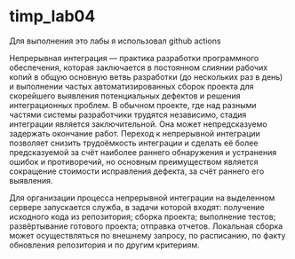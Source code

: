 # timp_lab04

Для выполнения это лабы я использовал github actions

Непрерывная интеграция — практика разработки программного обеспечения, которая заключается в постоянном слиянии рабочих копий в общую основную ветвь разработки (до нескольких раз в день) и выполнении частых автоматизированных сборок проекта для скорейшего выявления потенциальных дефектов и решения интеграционных проблем. В обычном проекте, где над разными частями системы разработчики трудятся независимо, стадия интеграции является заключительной. Она может непредсказуемо задержать окончание работ. Переход к непрерывной интеграции позволяет снизить трудоёмкость интеграции и сделать её более предсказуемой за счёт наиболее раннего обнаружения и устранения ошибок и противоречий, но основным преимуществом является сокращение стоимости исправления дефекта, за счёт раннего его выявления.

Для организации процесса непрерывной интеграции на выделенном сервере запускается служба, в задачи которой входят:
получение исходного кода из репозитория;
сборка проекта;
выполнение тестов;
развёртывание готового проекта;
отправка отчетов.
Локальная сборка может осуществляться по внешнему запросу, по расписанию, по факту обновления репозитория и по другим критериям.

